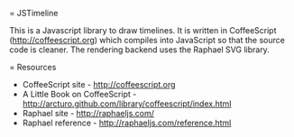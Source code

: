 = JSTimeline 

This is a Javascript library to draw timelines. It is written in CoffeeScript (http://coffeescript.org) which compiles into JavaScript so that the source code is cleaner. The rendering backend uses the Raphael SVG library.



= Resources

 * CoffeeScript site - http://coffeescript.org
 * A Little Book on CoffeeScript - http://arcturo.github.com/library/coffeescript/index.html
 * Raphael site - http://raphaeljs.com/
 * Raphael reference - http://raphaeljs.com/reference.html
